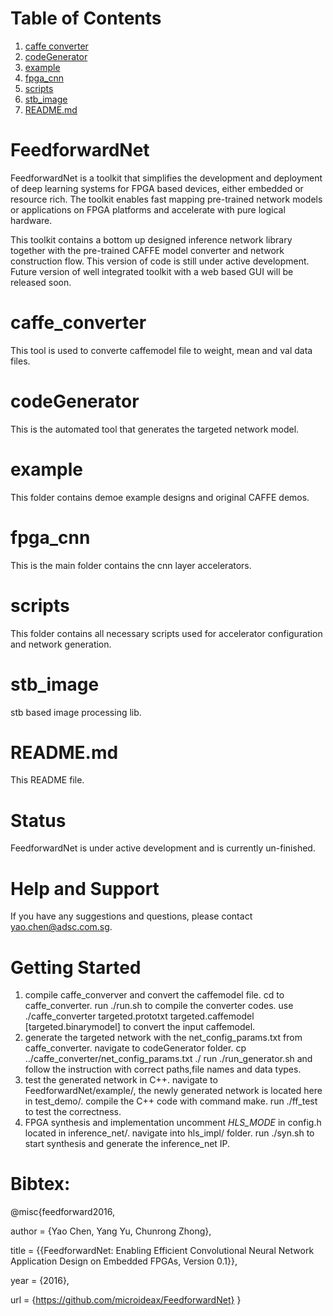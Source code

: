 <span style="display: inline-block;">

# Table of Contents
1. [caffe converter](#caffeconverter)
2. [codeGenerator](#codegenerator)
3. [example](#exampledesigns)
4. [fpga\_cnn](#fpgacnn)
5. [scripts](#scripts)
6. [stb\_image](#stbimage)
7. [README.md](#readme)

# FeedforwardNet

FeedforwardNet is a toolkit that simplifies the development and deployment of deep learning systems 
for FPGA based devices, either embedded or resource rich. 
The toolkit enables fast mapping pre-trained network models or applications on FPGA platforms and accelerate
with pure logical hardware.

This toolkit contains a bottom up designed inference network library together with the pre-trained CAFFE model
converter and network construction flow.
This version of code is still under active development.
Future version of well integrated toolkit with a web based GUI will be released soon.

<a name="caffeconverter"></a>
# caffe_converter
This tool is used to converte caffemodel file to weight, mean and val data files.

<a name="codegenerator"></a>
# codeGenerator
This is the automated tool that generates the targeted network model.

<a name="exampledesigns"></a>
# example   
This folder contains demoe example designs and original CAFFE demos.

<a name="fpgacnn"></a>
# fpga\_cnn  
This is the main folder contains the cnn layer accelerators.

<a name="scripts"></a>
# scripts
This folder contains all necessary scripts used for accelerator configuration and network generation.

<a name="stb\_image"></a>
# stb\_image 
stb based image processing lib.

<a name="readme"></a>
# README.md 
This README file.


# Status
FeedforwardNet is under active development and is currently un-finished.


# Help and Support

If you have any suggestions and questions, please contact yao.chen@adsc.com.sg.


# Getting Started

1. compile caffe\_converver and convert the caffemodel file.
	cd to caffe_converter.
	run ./run.sh to compile the converter codes.
	use ./caffe_converter targeted.prototxt targeted.caffemodel [targeted.binarymodel] to convert the input caffemodel.
2. generate the targeted network with the net_config_params.txt from caffe_converter.
	navigate to codeGenerator folder.
	cp ../caffe_converter/net_config_params.txt ./
	run ./run_generator.sh and follow the instruction with correct paths,file names and data types.
3. test the generated network in C++.
	navigate to FeedforwardNet/example/, the newly generated network is located here in test_demo/.
	compile the C++ code with command make.
	run ./ff_test to test the correctness.
4. FPGA synthesis and implementation
	uncomment _HLS_MODE_ in config.h located in inference_net/.
	navigate into hls_impl/ folder.
	run ./syn.sh to start synthesis and generate the inference_net IP.


# Bibtex:

@misc{feedforward2016,

  author = {Yao Chen, Yang Yu, Chunrong Zhong},

  title  = {{FeedforwardNet: Enabling Efficient Convolutional Neural Network Application Design on Embedded FPGAs, Version 0.1}},

  year   = {2016},

  url    = {https://github.com/microideax/FeedforwardNet}
}
